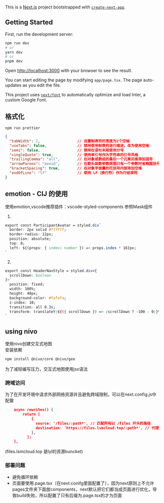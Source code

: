 This is a [Next.js](https://nextjs.org/) project bootstrapped with [`create-next-app`](https://github.com/vercel/next.js/tree/canary/packages/create-next-app).

## Getting Started

First, run the development server:

```bash
npm run dev
# or
yarn dev
# or
pnpm dev
```

Open [http://localhost:3000](http://localhost:3000) with your browser to see the result.

You can start editing the page by modifying `app/page.tsx`. The page auto-updates as you edit the file.

This project uses [`next/font`](https://nextjs.org/docs/basic-features/font-optimization) to automatically optimize and load Inter, a custom Google Font.

## 格式化

```shell
npm run prettier
```

```json
{
  "tabWidth": 2,                 // 设置制表符的宽度为2个空格
  "useTabs": false,              // 禁用使用制表符进行缩进，改为使用空格
  "semi": false,                 // 禁用在语句末尾使用分号
  "singleQuote": true,           // 使用单引号作为字符串的引号风格
  "trailingComma": "all",        // 在对象或数组的最后一个元素后面添加逗号
  "arrowParens": "avoid",        // 在箭头函数参数周围只有一个参数时省略圆括号
  "bracketSpacing": true,        // 在对象字面量的花括号内部添加空格
  "endOfLine": "lf"              // 使用 LF（换行符）作为行结束符
}
```

## emotion - CIJ 的使用
使用emotion,vscode推荐插件：vscode-styled-components
参照Mask组件 

1.  
```css
export const ParticipantAvatar = styled.div`
  border: 2px solid #ffffff;
  border-radius: 12px;
  position: absolute;
  top: 0;
  left: ${(props: { index: number }) => props.index * 16}px;
`
```
2.  

```css
export const HeaderNavStyle = styled.div<{
  scrollDown: boolean
}>`
  position: fixed;
  width: 100%;
  height: 48px;
  background-color: #fafafa;
  z-index: 10;
  transition: all 0.3s;
  transform: translateY(${({ scrollDown }) => (scrollDown ? -100 : 0)}%);
`
```

## using nivo
使用nivo创建交互式地图  
安装依赖  
``` bash
npm install @nivo/core @nivo/geo
```
为了减轻编写压力，交互式地图使用jsx语法

### 跨域访问
为了在开发环境中请求外部网络资源并且避免跨域限制，可以在next.config.js中配置
``` json
    async rewrites() {
        return [
            {
              source: '/files/:path*', // 匹配所有以 /files 开头的路径
              destination: 'https://files.lsmcloud.top/:path*', // 代理到的目标地址
            },
          ];
    },
```

(files.lsmcloud.top 是lyl的资源buncket)

### 部署问题
- 避免循环依赖
- 页面要使用.page.tsx（在next.conifg里面配置了），因为next原则上不允许pages文件夹下面放components，next默认把它们都当成页面进行优化，导致build失败，所以配置了只有后缀为.page.tsx的才为页面